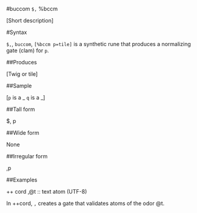 #buccom `$,` %bccm

[Short description]

#Syntax

`$,`, `buccom`, `[%bccm p=tile]` is a synthetic rune that produces a
normalizing gate (clam) for `p`.

##Produces

[Twig or tile]

##Sample

[`p` is a _
`q` is a _]

##Tall form

$,  p

##Wide form

None

##Irregular form

,p

##Examples

++  cord  ,@t                                           ::  text atom (UTF-8)

In ++cord, `,` creates a gate that validates atoms of the odor @t.


